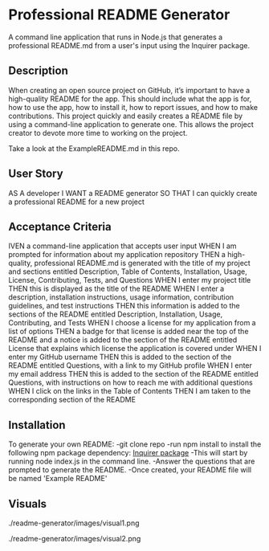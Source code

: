 #  Professional README Generator

A command line application that runs in Node.js that generates a professional README.md from a user's input using the Inquirer package. 

## Description

When creating an open source project on GitHub, it’s important to have a high-quality README for the app. This should include what the app is for, how to use the app, how to install it, how to report issues, and how to make contributions.  This project quickly and easily creates a README file by using a command-line application to generate one. This allows the project creator to devote more time to working on the project.

Take a look at the ExampleREADME.md in this repo.

## User Story

AS A developer
I WANT a README generator
SO THAT I can quickly create a professional README for a new project

## Acceptance Criteria

IVEN a command-line application that accepts user input
WHEN I am prompted for information about my application repository
THEN a high-quality, professional README.md is generated with the title of my project and sections entitled Description, Table of Contents, Installation, Usage, License, Contributing, Tests, and Questions
WHEN I enter my project title
THEN this is displayed as the title of the README
WHEN I enter a description, installation instructions, usage information, contribution guidelines, and test instructions
THEN this information is added to the sections of the README entitled Description, Installation, Usage, Contributing, and Tests
WHEN I choose a license for my application from a list of options
THEN a badge for that license is added near the top of the README and a notice is added to the section of the README entitled License that explains which license the application is covered under
WHEN I enter my GitHub username
THEN this is added to the section of the README entitled Questions, with a link to my GitHub profile
WHEN I enter my email address
THEN this is added to the section of the README entitled Questions, with instructions on how to reach me with additional questions
WHEN I click on the links in the Table of Contents
THEN I am taken to the corresponding section of the README

## Installation

To generate your own README:
 -git clone repo
 -run npm install to install the following npm package dependency:
	[Inquirer package](https://www.npmjs.com/package/inquirer/v/8.2.4)
-This will start by running node index.js in the command line.
-Answer the questions that are prompted to generate the README.
-Once created, your README file will be named 'Example README'

## Visuals

./readme-generator/images/visual1.png

./readme-generator/images/visual2.png




